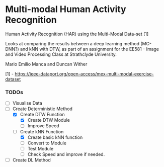 # Multi-modal Human Activity Recognition
Human Activity Recognition (HAR) using the Multi-Modal Data-set [1]

Looks at comparing the results between a deep learning method (MC-DNN?) and kNN with DTW, as part of an assignment for 
the EE581 - Image and Video Processing Class at Strathclyde University.

Mario Emilio Manca and Duncan Wither

[1] - https://ieee-dataport.org/open-access/mex-multi-modal-exercise-dataset

### TODOs
- [ ] Visualise Data
- [ ] Create Deterministic Method
    - [x] Create DTW Function
        - [x] Create DTW Module
        - [ ] Improve Speed
    - [ ] Create kNN Function
        - [X] Create basic kNN function
        - [ ] Convert to Module
        - [ ] Test Module
        - [ ] Check Speed and improve if needed.
- [ ] Create DL Method
